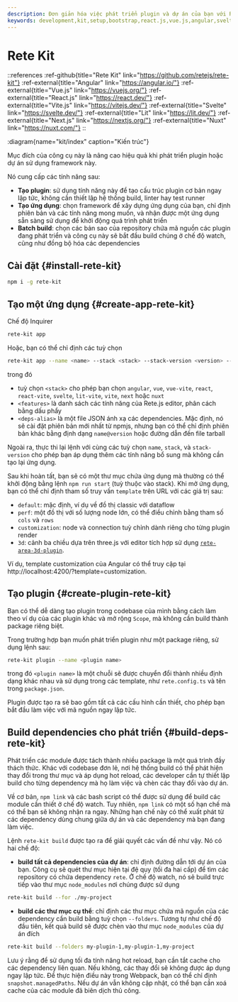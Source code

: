 ```yaml
---
description: Đơn giản hóa việc phát triển plugin và dự án của bạn với Rete Kit. Tạo cấu trúc plugin cơ bản ngay lập tức và thiết lập một ứng dụng từ nhiều mẫu khác nhau để bắt đầu nhanh chóng
keywords: development,kit,setup,bootstrap,react.js,vue.js,angular,svelte,lit,vite.js,nuxt,next
---
```


# Rete Kit

::references
:ref-github{title="Rete Kit" link="https://github.com/retejs/rete-kit"}
:ref-external{title="Angular" link="https://angular.io/"}
:ref-external{title="Vue.js" link="https://vuejs.org/"}
:ref-external{title="React.js" link="https://react.dev/"}
:ref-external{title="Vite.js" link="https://vitejs.dev/"}
:ref-external{title="Svelte" link="https://svelte.dev/"}
:ref-external{title="Lit" link="https://lit.dev/"}
:ref-external{title="Next.js" link="https://nextjs.org/"}
:ref-external{title="Nuxt" link="https://nuxt.com/"}
::

:diagram{name="kit/index" caption="Kiến trúc"}

Mục đích của công cụ này là nâng cao hiệu quả khi phát triển plugin hoặc dự án sử dụng framework này.

Nó cung cấp các tính năng sau:

- **Tạo plugin**: sử dụng tính năng này để tạo cấu trúc plugin cơ bản ngay lập tức, không cần thiết lập hệ thống build, linter hay test runner
- **Tạo ứng dụng**: chọn framework để xây dựng ứng dụng của bạn, chỉ định phiên bản và các tính năng mong muốn, và nhận được một ứng dụng sẵn sàng sử dụng để khởi động quá trình phát triển
- **Batch build**: chọn các bản sao của repository chứa mã nguồn các plugin đang phát triển và công cụ này sẽ bắt đầu build chúng ở chế độ watch, cũng như đồng bộ hóa các dependencies

## Cài đặt {#install-rete-kit}

```bash
npm i -g rete-kit
```

## Tạo một ứng dụng {#create-app-rete-kit}

Chế độ Inquirer

```bash
rete-kit app
```

Hoặc, bạn có thể chỉ định các tuỳ chọn

```bash
rete-kit app --name <name> --stack <stack> --stack-version <version> --features <features> --deps-alias <deps-alias>
```

trong đó

- tuỳ chọn `<stack>` cho phép bạn chọn `angular`, `vue`, `vue-vite`, `react`, `react-vite`, `svelte`, `lit-vite`, `vite`, `next` hoặc `nuxt`
- `<features>` là danh sách các tính năng của Rete.js editor, phân cách bằng dấu phẩy
- `<deps-alias>` là một file JSON ánh xạ các dependencies. Mặc định, nó sẽ cài đặt phiên bản mới nhất từ npmjs, nhưng bạn có thể chỉ định phiên bản khác bằng định dạng `name@version` hoặc đường dẫn đến file tarball

Ngoài ra, thực thi lại lệnh với cùng các tuỳ chọn `name`, `stack`, và `stack-version` cho phép bạn áp dụng thêm các tính năng bổ sung mà không cần tạo lại ứng dụng.

Sau khi hoàn tất, bạn sẽ có một thư mục chứa ứng dụng mà thường có thể khởi động bằng lệnh `npm run start` (tuỳ thuộc vào stack). Khi mở ứng dụng, bạn có thể chỉ định tham số truy vấn `template` trên URL với các giá trị sau:

- `default`: mặc định, ví dụ về đồ thị classic với dataflow
- `perf`: một đồ thị với số lượng node lớn, có thể điều chỉnh bằng tham số `cols` và `rows`
- `customization`: node và connection tuỳ chỉnh dành riêng cho từng plugin render
- `3d`: cảnh ba chiều dựa trên three.js với editor tích hợp sử dụng [`rete-area-3d-plugin`](/docs/guides/3d).

Ví dụ, template customization của Angular có thể truy cập tại http://localhost:4200/?template=customization.

## Tạo plugin {#create-plugin-rete-kit}

Bạn có thể dễ dàng tạo plugin trong codebase của mình bằng cách làm theo ví dụ của các plugin khác và mở rộng `Scope`, mà không cần build thành package riêng biệt.

Trong trường hợp bạn muốn phát triển plugin như một package riêng, sử dụng lệnh sau:

```bash
rete-kit plugin --name <plugin name>
```

trong đó `<plugin name>` là một chuỗi sẽ được chuyển đổi thành nhiều định dạng khác nhau và sử dụng trong các template, như `rete.config.ts` và tên trong `package.json`.

Plugin được tạo ra sẽ bao gồm tất cả các cấu hình cần thiết, cho phép bạn bắt đầu làm việc với mã nguồn ngay lập tức.

## Build dependencies cho phát triển {#build-deps-rete-kit}

Phát triển các module được tách thành nhiều package là một quá trình đầy thách thức. Khác với codebase đơn lẻ, nơi hệ thống build có thể phát hiện thay đổi trong thư mục và áp dụng hot reload, các developer cần tự thiết lập build cho từng dependency mà họ làm việc và chèn các thay đổi vào dự án.

Về cơ bản, `npm link` và các bash script có thể được sử dụng để build các module cần thiết ở chế độ watch. Tuy nhiên, `npm link` có một số hạn chế mà có thể bạn sẽ không nhận ra ngay. Những hạn chế này có thể xuất phát từ các dependency dùng chung giữa dự án và các dependency mà bạn đang làm việc.

Lệnh `rete-kit build` được tạo ra để giải quyết các vấn đề như vậy. Nó có hai chế độ:

- **build tất cả dependencies của dự án**: chỉ định đường dẫn tới dự án của bạn. Công cụ sẽ quét thư mục hiện tại đệ quy (tối đa hai cấp) để tìm các repository có chứa dependency `rete`. Ở chế độ watch, nó sẽ build trực tiếp vào thư mục `node_modules` nơi chúng được sử dụng

```bash
rete-kit build --for ./my-project
```

- **build các thư mục cụ thể**: chỉ định các thư mục chứa mã nguồn của các dependency cần build bằng tuỳ chọn `--folders`. Tương tự như chế độ đầu tiên, kết quả build sẽ được chèn vào thư mục `node_modules` của dự án đích

```bash
rete-kit build --folders my-plugin-1,my-plugin-1,my-project
```

Lưu ý rằng để sử dụng tối đa tính năng hot reload, bạn cần tắt cache cho các dependency liên quan. Nếu không, các thay đổi sẽ không được áp dụng ngay lập tức. Để thực hiện điều này trong Webpack, bạn có thể chỉ định `snapshot.managedPaths`. Nếu dự án vẫn không cập nhật, có thể bạn cần xoá cache của các module đã biên dịch thủ công.

